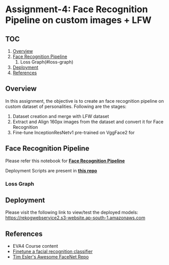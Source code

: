 # Assignment-4: Face Recognition Pipeline on custom images + LFW 

## TOC

1. [Overview](#overview)
2. [Face Recognition Pipeline](#face-recognition-pipeline)
    1. Loss Graph(#loss-graph)
1. [Deployment](#deployment)
1. [References](#references)

## Overview

In this assignment, the objective is to create an face recognition pipeline on custom dataset of personalities. Following are the stages:

1. Dataset creation and merge with LFW dataset
2. Extract and Align 160px images from the dataset and convert it for Face Recognition
3. Fine-tune InceptionResNetv1 pre-trained on VggFace2 for 

## Face Recognition Pipeline

Please refer this notebook for **[Face Recognition Pipeline](https://github.com/rajy4683/EVA4P2/blob/master/S4-FaceNet/P2S4_FaceNet.ipynb)**

Deployment Scripts are present in **[this repo](https://github.com/rajy4683/EVA4P2/tree/master/S4-FaceNet/s4-facedetection)**

### Loss Graph


## Deployment

Please visit the following link to view/test the deployed models:
https://rekogwebservice2.s3-website.ap-south-1.amazonaws.com

## References

- EVA4 Course content
- [Finetune a facial recognition classifier](https://towardsdatascience.com/finetune-a-facial-recognition-classifier-to-recognize-your-face-using-pytorch-d00a639d9a79)
- [Tim Esler's Awesome FaceNet Repo](https://github.com/timesler/facenet-pytorch)
